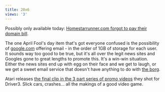 ```yaml
---
title: 20x6
views: '3'
---
```

<p>Possibly only available today:  <a href="http://www.homestarrunner.com/">Homestarrunner.com forgot to pay their domain bill</a>.</p>
<p>The one April Fool's day item that's got everyone confused is the possibility of <a href="http://www.google.com">google.com</a> offering email - in the order of 1GB of storage for each user.  It sounds way too good to be true, but it's all over the legit news sites and Googles gone to great lengths to promote this.  It's a win-win situation.  Either the news sites end up with egg on their face and we get to laugh, or we get a sweet email service that doesn't have anything to do with <a href="http://www.microsoft.com">the borg</a>.</p>
<p>Atari releases <a href="http://www.atari.com/driv3r/">the final clip in the 3 part series of promo videos</a> they shot for Driver3.  Slick cars, crashes... all the makings of a good video game.</p>
